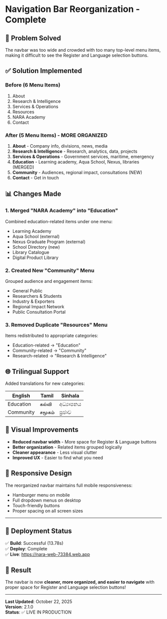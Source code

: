 # Navigation Bar Reorganization - Complete

## 🎯 **Problem Solved**
The navbar was too wide and crowded with too many top-level menu items, making it difficult to see the Register and Language selection buttons.

## ✅ **Solution Implemented**

### **Before (6 Menu Items)**
1. About
2. Research & Intelligence  
3. Services & Operations
4. Resources
5. NARA Academy
6. Contact

### **After (5 Menu Items) - MORE ORGANIZED**
1. **About** - Company info, divisions, news, media
2. **Research & Intelligence** - Research, analytics, data, projects
3. **Services & Operations** - Government services, maritime, emergency
4. **Education** - Learning academy, Aqua School, Nexus, libraries (MERGED)
5. **Community** - Audiences, regional impact, consultations (NEW)
6. **Contact** - Get in touch

## 📊 **Changes Made**

### **1. Merged "NARA Academy" into "Education"**
Combined education-related items under one menu:
- Learning Academy
- Aqua School (external)
- Nexus Graduate Program (external)
- School Directory (new)
- Library Catalogue
- Digital Product Library

### **2. Created New "Community" Menu**
Grouped audience and engagement items:
- General Public
- Researchers & Students
- Industry & Exporters
- Regional Impact Network
- Public Consultation Portal

### **3. Removed Duplicate "Resources" Menu**
Items redistributed to appropriate categories:
- Education-related → "Education"
- Community-related → "Community"
- Research-related → "Research & Intelligence"

## 🌐 **Trilingual Support**

Added translations for new categories:

| English | Tamil | Sinhala |
|---------|-------|---------|
| Education | கல்வி | අධ්‍යාපනය |
| Community | சமூகம் | ප්‍රජාව |

## 🎨 **Visual Improvements**

- **Reduced navbar width** - More space for Register & Language buttons
- **Better organization** - Related items grouped logically
- **Cleaner appearance** - Less visual clutter
- **Improved UX** - Easier to find what you need

## 📱 **Responsive Design**

The reorganized navbar maintains full mobile responsiveness:
- Hamburger menu on mobile
- Full dropdown menus on desktop
- Touch-friendly buttons
- Proper spacing on all screen sizes

---

## 🚀 **Deployment Status**

✅ **Build**: Successful (13.78s)  
✅ **Deploy**: Complete  
✅ **Live**: https://nara-web-73384.web.app

## 🎊 **Result**

The navbar is now **cleaner, more organized, and easier to navigate** with proper space for Register and Language selection buttons!

---

**Last Updated**: October 22, 2025  
**Version**: 2.1.0  
**Status**: ✅ LIVE IN PRODUCTION
